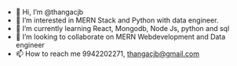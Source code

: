 - 👋 Hi, I’m @thangacjb
- 👀 I’m interested in MERN Stack and Python with data engineer. 
- 🌱 I’m currently learning React, Mongodb, Node Js, python and sql
- 💞️ I’m looking to collaborate on MERN Webdevelopment and Data engineer 
- 📫 How to reach me 9942202271, thangacjb@gmail.com

<!---
thangacjb/thangacjb is a ✨ special ✨ repository because its `README.md` (this file) appears on your GitHub profile.
You can click the Preview link to take a look at your changes.
--->
